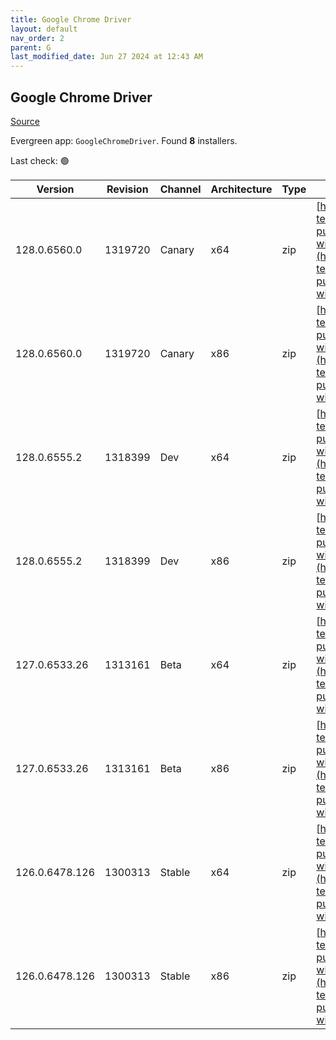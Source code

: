 ```yaml
---
title: Google Chrome Driver
layout: default
nav_order: 2
parent: G
last_modified_date: Jun 27 2024 at 12:43 AM
---
```


## Google Chrome Driver

[Source](https://googlechromelabs.github.io/chrome-for-testing/)

Evergreen app: `GoogleChromeDriver`. Found **8** installers.

Last check: 🟢

| Version        | Revision | Channel | Architecture | Type | URI                                                                                                                                                                                                          |
| -------------- | -------- | ------- | ------------ | ---- | ------------------------------------------------------------------------------------------------------------------------------------------------------------------------------------------------------------ |
| 128.0.6560.0   | 1319720  | Canary  | x64          | zip  | [https://storage.googleapis.com/chrome-for-testing-public/128.0.6560.0/win64/chromedriver-win64.zip](https://storage.googleapis.com/chrome-for-testing-public/128.0.6560.0/win64/chromedriver-win64.zip)     |
| 128.0.6560.0   | 1319720  | Canary  | x86          | zip  | [https://storage.googleapis.com/chrome-for-testing-public/128.0.6560.0/win32/chromedriver-win32.zip](https://storage.googleapis.com/chrome-for-testing-public/128.0.6560.0/win32/chromedriver-win32.zip)     |
| 128.0.6555.2   | 1318399  | Dev     | x64          | zip  | [https://storage.googleapis.com/chrome-for-testing-public/128.0.6555.2/win64/chromedriver-win64.zip](https://storage.googleapis.com/chrome-for-testing-public/128.0.6555.2/win64/chromedriver-win64.zip)     |
| 128.0.6555.2   | 1318399  | Dev     | x86          | zip  | [https://storage.googleapis.com/chrome-for-testing-public/128.0.6555.2/win32/chromedriver-win32.zip](https://storage.googleapis.com/chrome-for-testing-public/128.0.6555.2/win32/chromedriver-win32.zip)     |
| 127.0.6533.26  | 1313161  | Beta    | x64          | zip  | [https://storage.googleapis.com/chrome-for-testing-public/127.0.6533.26/win64/chromedriver-win64.zip](https://storage.googleapis.com/chrome-for-testing-public/127.0.6533.26/win64/chromedriver-win64.zip)   |
| 127.0.6533.26  | 1313161  | Beta    | x86          | zip  | [https://storage.googleapis.com/chrome-for-testing-public/127.0.6533.26/win32/chromedriver-win32.zip](https://storage.googleapis.com/chrome-for-testing-public/127.0.6533.26/win32/chromedriver-win32.zip)   |
| 126.0.6478.126 | 1300313  | Stable  | x64          | zip  | [https://storage.googleapis.com/chrome-for-testing-public/126.0.6478.126/win64/chromedriver-win64.zip](https://storage.googleapis.com/chrome-for-testing-public/126.0.6478.126/win64/chromedriver-win64.zip) |
| 126.0.6478.126 | 1300313  | Stable  | x86          | zip  | [https://storage.googleapis.com/chrome-for-testing-public/126.0.6478.126/win32/chromedriver-win32.zip](https://storage.googleapis.com/chrome-for-testing-public/126.0.6478.126/win32/chromedriver-win32.zip) |
